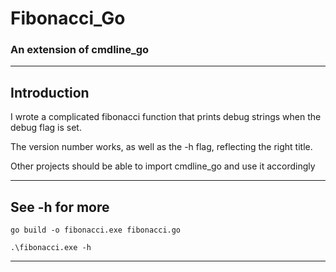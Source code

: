 # Fibonacci_Go

### An extension of cmdline_go

---


## Introduction

I wrote a complicated fibonacci function that prints debug strings when the debug flag is set. 

The version number works, as well as the -h flag, reflecting the right title. 

Other projects should be able to import cmdline_go and use it accordingly

---


## See -h for more

    go build -o fibonacci.exe fibonacci.go

    .\fibonacci.exe -h

---
